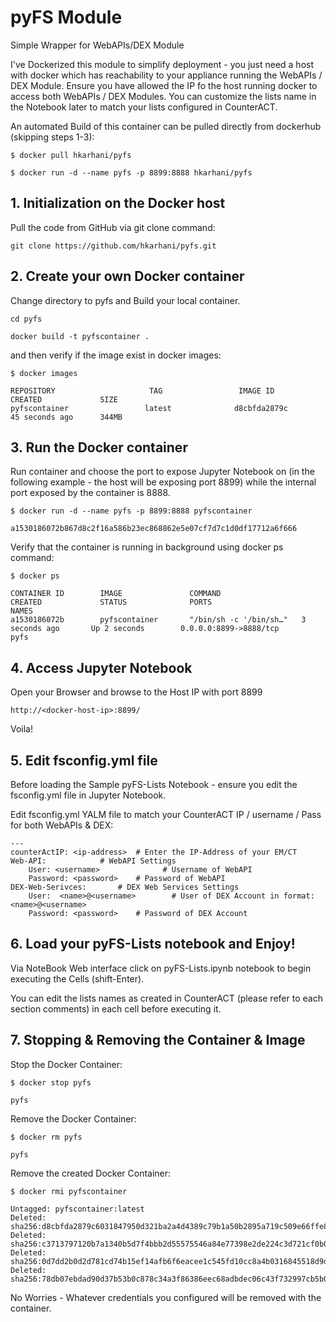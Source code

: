 # pyFS Module 
Simple Wrapper for WebAPIs/DEX Module 

I've Dockerized this module to simplify deployment - you just need a host with docker which has reachability to your appliance running the WebAPIs / DEX Module. Ensure you have allowed the IP fo the host running  docker to access both WebAPIs / DEX Modules. You can customize the lists name in the Notebook later to match your lists configured in CounterACT. 

An automated Build of this container can be pulled directly from dockerhub (skipping steps 1-3): 

```
$ docker pull hkarhani/pyfs 

$ docker run -d --name pyfs -p 8899:8888 hkarhani/pyfs
```

## 1. Initialization on the Docker host 

 Pull the code from GitHub via git clone command:
 
```
git clone https://github.com/hkarhani/pyfs.git

```

## 2. Create your own Docker container 

Change directory to pyfs and Build your local container. 

```
cd pyfs 

docker build -t pyfscontainer .
```

and then verify if the image exist in docker images: 

```
$ docker images

REPOSITORY                     TAG                 IMAGE ID            CREATED             SIZE
pyfscontainer                 latest              d8cbfda2879c        45 seconds ago      344MB
```

## 3. Run the Docker container

Run container and choose the port to expose Jupyter Notebook on (in the following example - the host will be exposing port 8899) while the internal port exposed by the container is 8888. 

```
$ docker run -d --name pyfs -p 8899:8888 pyfscontainer 

a1530186072b867d8c2f16a586b23ec868862e5e07cf7d7c1d0df17712a6f666
```

Verify that the container is running in background using docker ps command: 

```
$ docker ps 

CONTAINER ID        IMAGE               COMMAND                  CREATED             STATUS              PORTS                               NAMES
a1530186072b        pyfscontainer       "/bin/sh -c '/bin/sh…"   3 seconds ago       Up 2 seconds        0.0.0.0:8899->8888/tcp              pyfs
```

## 4. Access Jupyter Notebook 

Open your Browser and browse to the Host IP with port 8899 

```
http://<docker-host-ip>:8899/
```

Voila! 

## 5. Edit fsconfig.yml file 

Before loading the Sample pyFS-Lists Notebook - ensure you edit the fsconfig.yml file in Jupyter Notebook.

Edit fsconfig.yml YALM file to match your CounterACT IP / username / Pass for both WebAPIs & DEX: 

```
---
counterActIP: <ip-address> 	# Enter the IP-Address of your EM/CT
Web-API:			# WebAPI Settings 
    User: <username> 			  # Username of WebAPI 
    Password: <password> 	# Password of WebAPI 
DEX-Web-Serivces: 		# DEX Web Services Settings 
    User:  <name>@<username>		# User of DEX Account in format: <name>@<username> 
    Password: <password> 	# Password of DEX Account 
```

## 6. Load your pyFS-Lists notebook and Enjoy!

 Via NoteBook Web interface click on pyFS-Lists.ipynb notebook to begin executing the Cells (shift-Enter).
 
 You can edit the lists names as created in CounterACT (please refer to each section comments) in each cell before executing it. 


## 7. Stopping & Removing the Container & Image 

Stop the Docker Container: 

```
$ docker stop pyfs

pyfs
```

Remove the Docker Container: 

```
$ docker rm pyfs 

pyfs
```

Remove the created Docker Container: 

```
$ docker rmi pyfscontainer 

Untagged: pyfscontainer:latest
Deleted: sha256:d8cbfda2879c6031847950d321ba2a4d4389c79b1a50b2895a719c509e66ffe8
Deleted: sha256:c3713797120b7a1340b5d7f4bbb2d55575546a84e77398e2de224c3d721cf0b0
Deleted: sha256:0d7dd2b0d2d781cd74b15ef14afb6f6eacee1c545fd10cc8a4b0316845518d9d
Deleted: sha256:78db07ebdad90d37b53b0c878c34a3f86386eec68adbdec06c43f732997cb5b0
```

No Worries - Whatever credentials you configured will be removed with the container. 
